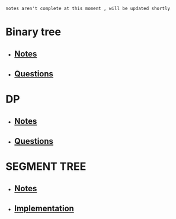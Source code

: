 `notes aren't complete at this moment , will be updated shortly`
# Binary tree
- ## [Notes](./BinaryTree/Binarytree.md)
- ## [Questions](./BinaryTree/questions.md)


# DP
- ## [Notes](./DP/DP.md)
- ## [Questions](./DP/Problems.md)

# SEGMENT TREE
- ## [Notes](./SegTree/SegmentTree.md)  
- ## [Implementation](./SegTree/IMPLEMENTATION.md)